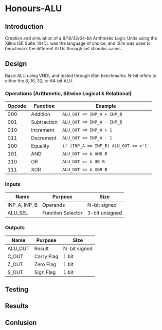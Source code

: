 # Honours-ALU

## Introduction

Creation and simulation of a 8/16/32/64-bit Arithmetic Logic Units using the Xilinx ISE Suite. VHDL was the language of choice, and iSim was used to benchmark the different ALUs through set stimulus cases. 

## Design

Basic ALU using VHDL and tested through iSim benchmarks. N-bit refers to either the 8, 16, 32, or 64-bit ALU.

### Operations (Arithmetic, Bitwise Logical & Relational)

| Opcode        | Function      | Example                               |
| ------------- | ------------- | ------------------------------------- |
| 000           | Addition      | `ALU_OUT <= INP_A + INP_B`            |
| 001           | Subtraction   | `ALU_OUT <= INP_A - INP_B`            |
| 010           | Increment     | `ALU_OUT <= INP_A + 1`                |
| 011           | Decrement     | `ALU_OUT <= INP_A - 1`                |
| 100           | Equality      | `if (INP_A == INP_B) ALU_OUT <= x'1'` |
| 101           | AND           | `ALU_OUT <= A AND B`                  |
| 110           | OR            | `ALU_OUT <= A OR B`                   |
| 111           | XOR           | `ALU_OUT <= A XOR B`                  |

### Inputs

| Name          | Purpose           | Size           |
| ------------- | ----------------- | -------------- |
| INP_A, INP_B  | Operands          | N-bit signed   |
| ALU_SEL       | Function Selector | 3-bit unsigned |

### Outputs

| Name          | Purpose    | Size          |
| ------------- | ---------- | ------------- |
| ALU_OUT       | Result     | N-bit signed  |
| C_OUT         | Carry Flag | 1 bit         |
| Z_OUT         | Zero Flag  | 1 bit         |
| S_OUT         | Sign Flag  | 1 bit         |

## Testing

## Results

## Conlusion

